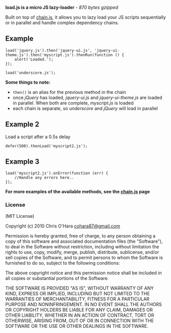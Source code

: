 **load.js is a micro JS lazy-loader** - *870 bytes gzipped*

Built on top of [chain.js](https://github.com/chriso/chain.js), it allows you to lazy load your JS scripts sequentially or in parallel and handle complex dependency chains.

## Example

    load('jquery.js').then('jquery-ui.js', 'jquery-ui-theme.js').then('myscript.js').thenRun(function () {
        alert('Loaded.');
    });

    load('underscore.js');

**Some things to note:**

- `then()` is an alias for the previous method in the chain
- once *jQuery* has loaded, *jquery-ui.js* and *jquery-ui-theme.js* are loaded in parallel. When both are complete, *myscript.js* is loaded
- each chain is separate, so *underscore* and *jQuery* will load in parallel

## Example 2

Load a script after a 0.5s delay
    
    defer(500).thenLoad('myscript2.js');
    
## Example 3

    load('myscript2.js').onError(function (err) {
        //Handle any errors here..
    });
   
**For more examples of the available methods, see the [chain.js](https://github.com/chriso/chain.js) page**

### License

(MIT License)

Copyright (c) 2010 Chris O'Hara <cohara87@gmail.com>

Permission is hereby granted, free of charge, to any person obtaining
a copy of this software and associated documentation files (the
"Software"), to deal in the Software without restriction, including
without limitation the rights to use, copy, modify, merge, publish,
distribute, sublicense, and/or sell copies of the Software, and to
permit persons to whom the Software is furnished to do so, subject to
the following conditions:

The above copyright notice and this permission notice shall be
included in all copies or substantial portions of the Software.

THE SOFTWARE IS PROVIDED "AS IS", WITHOUT WARRANTY OF ANY KIND,
EXPRESS OR IMPLIED, INCLUDING BUT NOT LIMITED TO THE WARRANTIES OF
MERCHANTABILITY, FITNESS FOR A PARTICULAR PURPOSE AND
NONINFRINGEMENT. IN NO EVENT SHALL THE AUTHORS OR COPYRIGHT HOLDERS BE
LIABLE FOR ANY CLAIM, DAMAGES OR OTHER LIABILITY, WHETHER IN AN ACTION
OF CONTRACT, TORT OR OTHERWISE, ARISING FROM, OUT OF OR IN CONNECTION
WITH THE SOFTWARE OR THE USE OR OTHER DEALINGS IN THE SOFTWARE.


